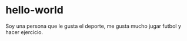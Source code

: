 # hello-world
Soy una persona que le gusta el deporte, me gusta mucho jugar futbol y hacer ejercicio. 
